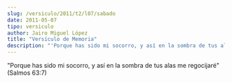```yaml
---
slug: /versiculo/2011/t2/l07/sabado
date: 2011-05-07
tipo: versiculo
author: Jairo Miguel López
title: "Versículo de Memoria"
description: "'Porque has sido mi socorro, y así en la sombra de tus alas me regocijaré'  (Salmos 63:7)"
---
```


"Porque has sido mi socorro, y así en la sombra de tus alas me regocijaré" (Salmos 63:7)
